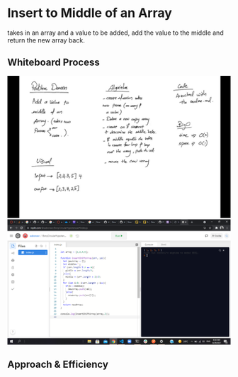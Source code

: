 # Insert to Middle of an Array
takes in an array and a value to be added, add the value to the middle and return the new array back.

## Whiteboard Process
<img src="array-insert-shift.jpeg" />   
<img src="code.png" />   

## Approach & Efficiency
<!-- What approach did you take? Discuss Why. What is the Big O space/time for this approach? -->
